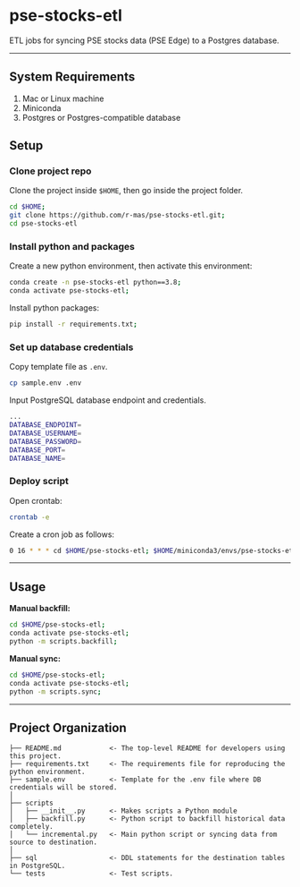 pse-stocks-etl
==============

ETL jobs for syncing PSE stocks data (PSE Edge) to a Postgres database.

---


System Requirements
---------------------

1. Mac or Linux machine
1. Miniconda
1. Postgres or Postgres-compatible database


Setup
-------

### Clone project repo

Clone the project inside `$HOME`, then go inside the project folder.

```sh
cd $HOME;
git clone https://github.com/r-mas/pse-stocks-etl.git;
cd pse-stocks-etl
```

### Install python and packages

Create a new python environment, then activate this environment:

```sh
conda create -n pse-stocks-etl python==3.8;
conda activate pse-stocks-etl;
```

Install python packages:

```sh
pip install -r requirements.txt;
```

### Set up database credentials

Copy template file as `.env`.

```sh
cp sample.env .env
```

Input PostgreSQL database endpoint and credentials.

```sh
...
DATABASE_ENDPOINT=
DATABASE_USERNAME=
DATABASE_PASSWORD=
DATABASE_PORT=
DATABASE_NAME=
```

### Deploy script

Open crontab:

```sh
crontab -e
```

Create a cron job as follows:

```sh
0 16 * * * cd $HOME/pse-stocks-etl; $HOME/miniconda3/envs/pse-stocks-etl/bin/python -m scripts.sync;
```

---


Usage
-----

**Manual backfill:**

```sh
cd $HOME/pse-stocks-etl;
conda activate pse-stocks-etl;
python -m scripts.backfill;
```

**Manual sync:**

```sh
cd $HOME/pse-stocks-etl;
conda activate pse-stocks-etl;
python -m scripts.sync;

```



---


Project Organization
--------------------

```
├── README.md            <- The top-level README for developers using this project.
├── requirements.txt     <- The requirements file for reproducing the python environment.
├── sample.env           <- Template for the .env file where DB credentials will be stored.
│
├── scripts
│   ├── __init__.py      <- Makes scripts a Python module
│   ├── backfill.py      <- Python script to backfill historical data completely.
│   └── incremental.py   <- Main python script or syncing data from source to destination.
│
├── sql                  <- DDL statements for the destination tables in PostgreSQL.                 
└── tests                <- Test scripts.                 
```
